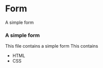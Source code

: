 # Form
A simple form

### A simple form
This file contains a simple form
This contains
* HTML
* CSS
